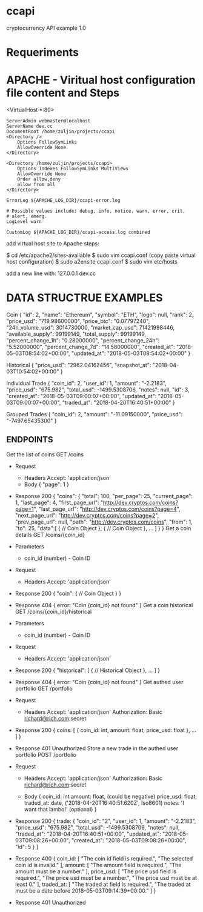 # ccapi
cryptocurrency API example 1.0

# Requeriments

# APACHE - Viritual host configuration file content and Steps

<VirtualHost *:80>

    ServerAdmin webmaster@localhost
    ServerName dev.cc
    DocumentRoot /home/zuljin/projects/ccapi
    <Directory />
        Options FollowSymLinks
        AllowOverride None
    </Directory>

    <Directory /home/zuljin/projects/ccapi>
        Options Indexes FollowSymLinks MultiViews
        AllowOverride None
        Order allow,deny
        allow from all
    </Directory>

    ErrorLog ${APACHE_LOG_DIR}/ccapi-error.log

    # Possible values include: debug, info, notice, warn, error, crit,
    # alert, emerg.
    LogLevel warn

    CustomLog ${APACHE_LOG_DIR}/ccapi-access.log combined

</VirtualHost>


add virtual host site to Apache steps:

$ cd /etc/apache2/sites-available
$ sudo vim ccapi.conf (copy paste virtual host configuration)
$ sudo a2ensite ccapi.conf
$ sudo vim etc/hosts 

add a new line with:
127.0.0.1   dev.cc

# DATA STRUCTRUE EXAMPLES

Coin
{
  "id": 2,
  "name": "Ethereum",
  "symbol": "ETH",
  "logo": null,
  "rank": 2,
  "price_usd": "719.98600000",
  "price_btc": "0.07797240",
  "24h_volume_usd": 3014730000,
  "market_cap_usd": 71421998446,
  "available_supply": 99199149,
  "total_supply": 99199149,
  "percent_change_1h": "0.28000000",
  "percent_change_24h": "5.52000000",
  "percent_change_7d": "14.58000000",
  "created_at": "2018-05-03T08:54:02+00:00",
  "updated_at": "2018-05-03T08:54:02+00:00"
}

Historical
{
  "price_usd": "2962.04162456",
  "snapshot_at": "2018-04-03T10:54:02+00:00"
}

Individual Trade
{
  "coin_id": 2,
  "user_id": 1,
  "amount": "-2.2183",
  "price_usd": "675.982",
  "total_usd": -1499.5308706,
  "notes": null,
  "id": 3,
  "created_at": "2018-05-03T09:00:07+00:00",
  "updated_at": "2018-05-03T09:00:07+00:00",
  "traded_at": "2018-04-20T16:40:51+00:00"
}

Grouped Trades
{
  "coin_id": 2,
  "amount": "-11.09150000",
  "price_usd": "-7497.65435300"
}

## ENDPOINTS

Get the list of coins
GET /coins

+ Request
  + Headers
    Accept: 'application/json'
  + Body
    {
      "page": 1
    }

+ Response 200
  {
    "coins": {
      "total": 100,
      "per_page": 25,
      "current_page": 1,
      "last_page": 4,
      "first_page_url": "http://dev.cryptos.com/coins?page=1",
      "last_page_url": "http://dev.cryptos.com/coins?page=4",
      "next_page_url": "http://dev.cryptos.com/coins?page=2",
      "prev_page_url": null,
      "path": "http://dev.cryptos.com/coins",
      "from": 1,
      "to": 25,
      "data":[
        {
          // Coin Object
        },
        {
          // Coin Object
        },
        ...
      ]
    }
  }
Get a coin details
GET /coins/{coin_id}

+ Parameters
  + coin_id (number) - Coin ID

+ Request
  + Headers
    Accept: 'application/json'

+ Response 200
  {
    "coin": {
      // Coin Object
    }
  }

+ Response 404
  {
    error: "Coin {coin_id} not found"
  }
Get a coin historical
GET /coins/{coin_id}/historical

+ Parameters
  + coin_id (number) - Coin ID

+ Request
  + Headers
    Accept: 'application/json'

+ Response 200
  {
    "historical": [
      {
        // Historical Object
      },
      ...
    ]
  }

+ Response 404
  {
    error: "Coin {coin_id} not found"
  }
Get authed user portfolio
GET /portfolio

+ Request
  + Headers
    Accept: 'application/json'
    Authorization: Basic richard@rich.com:secret

+ Response 200
  {
    coins: [
      {
        coin_id: int,
        amount: float,
        price_usd: float
      },
      ...
    ]
  }

+ Response 401 Unauthorized
Store a new trade in the authed user portfolio
POST /portfolio

+ Request
  + Headers
    Accept: 'application/json'
    Authorization: Basic richard@rich.com:secret

  + Body
    {
      coin_id: int
      amount: float, (could be negative)
      price_usd: float,
      traded_at: date, ('2018-04-20T16:40:51.620Z', Iso8601)
      notes: 'I want that lambo!' (optional)
    }

+ Response 200
  {
    trade: {
      "coin_id": "2",
      "user_id": 1,
      "amount": "-2.2183",
      "price_usd": "675.982",
      "total_usd": -1499.5308706,
      "notes": null,
      "traded_at": "2018-04-20T16:40:51+00:00",
      "updated_at": "2018-05-03T09:08:26+00:00",
      "created_at": "2018-05-03T09:08:26+00:00",
      "id": 5
    }
  }

+ Response 400
  {
    coin_id: [
      "The coin id field is required.",
      "The selected coin id is invalid."
    ],
    amount: [
      "The amount field is required.",
      "The amount must be a number."
    ],
    price_usd: [
      "The price usd field is required.",
      "The price usd must be a number.",
      "The price usd must be at least 0."
    ],
    traded_at: [
      "The traded at field is required.",
      "The traded at must be a date before 2018-05-03T09:14:39+00:00."
    ]
  }

+ Response 401 Unauthorized